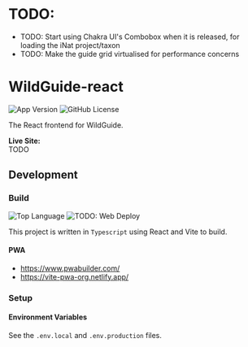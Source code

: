 # TODO:
- TODO: Start using Chakra UI's Combobox when it is released, for loading the iNat project/taxon
- TODO: Make the guide grid virtualised for performance concerns

# WildGuide-react
![App Version](https://img.shields.io/github/package-json/v/HenryDeLange/WildGuide-react)
![GitHub License](https://img.shields.io/github/license/HenryDeLange/WildGuide-react)

The React frontend for WildGuide.

**Live Site:**\
TODO

## Development

### Build
![Top Language](https://img.shields.io/github/languages/top/HenryDeLange/WildGuide-react)
![TODO: Web Deploy](https://img.shields.io/github/actions/workflow/status/HenryDeLange/WildGuide-react/TODO)

This project is written in `Typescript` using React and Vite to build.

#### PWA
- https://www.pwabuilder.com/
- https://vite-pwa-org.netlify.app/

### Setup

#### Environment Variables
See the `.env.local` and `.env.production` files.
